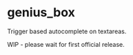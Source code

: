 genius_box
==========

Trigger based autocomplete on textareas.

WIP - please wait for first official release.